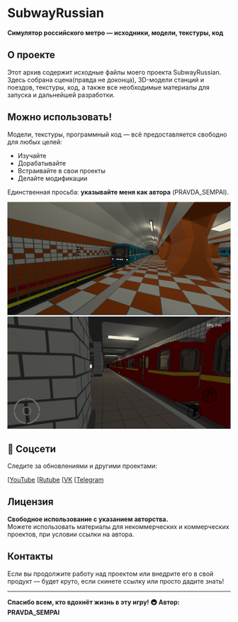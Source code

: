 # SubwayRussian

**Симулятор российского метро — исходники, модели, текстуры, код**

## О проекте

Этот архив содержит исходные файлы моего проекта SubwayRussian. Здесь собрана сцена(правда не доконца), 3D-модели станций и поездов, текстуры, код, а также все необходимые материалы для запуска и дальнейшей разработки.

## Можно использовать!

Модели, текстуры, программный код — всё предоставляется свободно для любых целей:  
* Изучайте  
* Дорабатывайте  
* Встраивайте в свои проекты  
* Делайте модификации

Единственная просьба: **указывайте меня как автора** (PRAVDA_SEMPAI).

![Модель поезда](image/Zastavka.png)
![Модель поезда2](image/Red.png)

## 📱 Соцсети

Следите за обновлениями и другими проектами:

[[YouTube](https://www.youtube.com/@pravda_sempai)
[[Rutube](https://rutube.ru/channel/41737058/)
[[VK](https://vk.com/pravdasempai)
[[Telegram](https://t.me/PRAVDASEMPAI)

## Лицензия

**Свободное использование с указанием авторства.**  
Можете использовать материалы для некоммерческих и коммерческих проектов, при условии ссылки на автора.

## Контакты

Если вы продолжите работу над проектом или внедрите его в свой продукт — будет круто, если скинете ссылку или просто дадите знать!

---

**Спасибо всем, кто вдохнёт жизнь в эту игру! 🚇**
**Автор: PRAVDA_SEMPAI**
